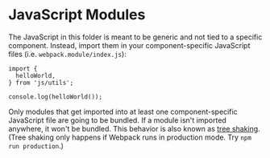 # JavaScript Modules

The JavaScript in this folder is meant to be generic and not tied to a specific component. Instead, import them in your component-specific JavaScript files (i.e. `webpack.module/index.js`):

```
import {
  helloWorld,
} from 'js/utils';

console.log(helloWorld());
```

Only modules that get imported into at least one component-specific JavaScript file are going to be bundled. If a module isn't imported anywhere, it won't be bundled. This behavior is also known as [tree shaking](https://webpack.js.org/guides/tree-shaking/). (Tree shaking only happens if Webpack runs in production mode. Try `npm run production`.)
